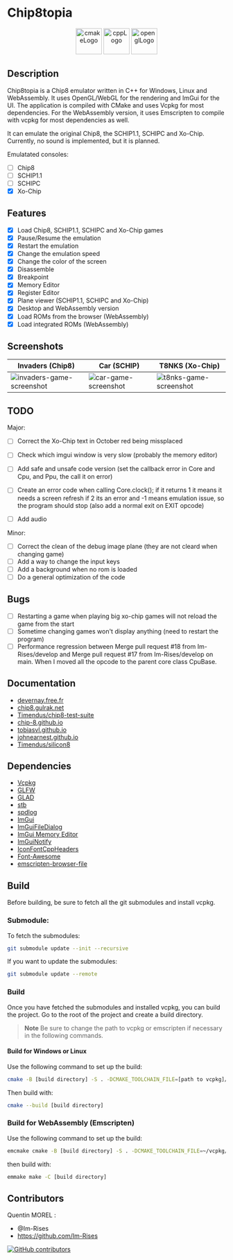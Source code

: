 # Chip8topia

<p align="center">
      <img src="https://user-images.githubusercontent.com/59691442/183268126-b3d19e66-8f2d-463a-805e-ae6ef7cc6c01.png" alt="cmakeLogo" style="height:60px;"/>
      <img src="https://img.shields.io/badge/C%2B%2B-00599C?style=for-the-badge&logo=c%2B%2B&logoColor=white" alt="cppLogo" style="height:60px;"/>
      <img src="https://img.shields.io/badge/OpenGL-FFFFFF?style=for-the-badge&logo=opengl" alt="openglLogo" style="height:60px;"/>
</p>

## Description

Chip8topia is a Chip8 emulator written in C++ for Windows, Linux and WebAssembly. It uses OpenGL/WebGL for the rendering
and ImGui for the UI.
The application is compiled with CMake and uses Vcpkg for most dependencies.
For the WebAssembly version, it uses Emscripten to compile with vcpkg for most dependencies as well.

It can emulate the original Chip8, the SCHIP1.1, SCHIPC and Xo-Chip.
Currently, no sound is implemented, but it is planned.

Emulatated consoles:

- [ ] Chip8
- [ ] SCHIP1.1
- [ ] SCHIPC
- [x] Xo-Chip

## Features

- [x] Load Chip8, SCHIP1.1, SCHIPC and Xo-Chip games
- [x] Pause/Resume the emulation
- [x] Restart the emulation
- [x] Change the emulation speed
- [x] Change the color of the screen
- [x] Disassemble
- [x] Breakpoint
- [x] Memory Editor
- [x] Register Editor
- [x] Plane viewer (SCHIP1.1, SCHIPC and Xo-Chip)
- [x] Desktop and WebAssembly version
- [x] Load ROMs from the browser (WebAssembly)
- [x] Load integrated ROMs (WebAssembly)

## Screenshots

| Invaders (Chip8)                                                                                                         | Car (SCHIP)                                                                                                         | T8NKS (Xo-Chip)                                                                                                       |                                                                                                                   
|--------------------------------------------------------------------------------------------------------------------------|---------------------------------------------------------------------------------------------------------------------|-----------------------------------------------------------------------------------------------------------------------|
| ![invaders-game-screenshot](https://github.com/Im-Rises/Chip8topia/assets/59691442/3e5a2078-2cf7-4929-94c2-ea42cea24efd) | ![car-game-screenshot](https://github.com/Im-Rises/Chip8topia/assets/59691442/13774fed-1ce4-4ab6-b73d-40aa374661a0) | ![t8nks-game-screenshot](https://github.com/Im-Rises/Chip8topia/assets/59691442/e4ab6b1f-e5a4-485f-a26b-dab63e20aff1) |

## TODO

Major:

- [ ] Correct the Xo-Chip text in October red being missplaced

- [ ] Check which imgui window is very slow (probably the memory editor)
- [ ] Add safe and unsafe code version (set the callback error in Core and Cpu, and Ppu, the call it on error)
- [ ] Create an error code when calling Core.clock(); if it returns 1 it means it needs a screen refresh if 2 its an
  error and -1 means emulation issue, so the program should stop (also add a normal exit on EXIT opcode)
- [ ] Add audio

Minor:

- [ ] Correct the clean of the debug image plane (they are not cleard when changing game)
- [ ] Add a way to change the input keys
- [ ] Add a background when no rom is loaded
- [ ] Do a general optimization of the code

## Bugs

- [ ] Restarting a game when playing big xo-chip games will not reload the game from the start
- [ ] Sometime changing games won't display anything (need to restart the program)
- [ ] Performance regression between Merge pull request #18 from Im-Rises/develop and Merge pull request #17 from
  Im-Rises/develop on main. When I moved all the opcode to the parent core class CpuBase.

## Documentation

- [devernay.free.fr](http://devernay.free.fr/hacks/chip8/C8TECH10.HTM)
- [chip8.gulrak.net](https://chip8.gulrak.net/)
- [Timendus/chip8-test-suite](https://github.com/Timendus/chip8-test-suite)
- [chip-8.github.io](https://chip-8.github.io/)
- [tobiasvl.github.io](https://tobiasvl.github.io/blog/write-a-chip-8-emulator/)
- [johnearnest.github.io](http://johnearnest.github.io/Octo/docs/XO-ChipSpecification.html)
- [Timendus/silicon8](https://github.com/Timendus/silicon8/tree/)

<!--
### Other resources

https://en.wikipedia.org/wiki/CHIP-8
https://www.laurencescotford.net/2020/07/19/chip-8-on-the-cosmac-vip-arithmetic-and-logic-instructions/
https://www.laurencescotford.net/2020/07/19/chip-8-on-the-cosmac-vip-drawing-sprites/
https://webgl2fundamentals.org/webgl/lessons/webgl-data-textures.html
https://emscripten.org/docs/porting/files/packaging_files.html
https://emscripten.org/docs/porting/files/index.html
https://emscripten.org/docs/porting/files/file_systems_overview.html#file-system-overview
https://emscripten.org/docs/porting/files/Synchronous-Virtual-XHR-Backed-File-System-Usage.html#synchronous-virtual-xhr-backed-file-system-usage
https://github.com/marketplace/actions/upload-release-asset
https://github.com/mymindstorm/setup-emsdk
https://github.com/Armchair-Software/emscripten-browser-file
-->

## Dependencies

- [Vcpkg](https://vcpkg.io/en)
- [GLFW](https://www.glfw.org/)
- [GLAD](https://glad.dav1d.de/)
- [stb](https://github.com/nothings/stb)
- [spdlog](https://github.com/gabime/spdlog)
- [ImGui](https://github.com/ocornut/imgui)
- [ImGuiFileDialog](https://github.com/aiekick/ImGuiFileDialog)
- [ImGui Memory Editor](https://github.com/ocornut/imgui_club/tree/main/imgui_memory_editor)
- [ImGuiNotify](https://github.com/TyomaVader/ImGuiNotify/tree/Dev)
- [IconFontCppHeaders](https://github.com/juliettef/IconFontCppHeaders)
- [Font-Awesome](https://github.com/FortAwesome/Font-Awesome)
- [emscripten-browser-file](https://github.com/Armchair-Software/emscripten-browser-file)

## Build

Before building, be sure to fetch all the git submodules and install vcpkg.

### Submodule:

To fetch the submodules:

```bash
git submodule update --init --recursive
```

If you want to update the submodules:

```bash
git submodule update --remote
```

### Build

Once you have fetched the submodules and installed vcpkg, you can build the project.
Go to the root of the project and create a build directory.

> **Note**
> Be sure to change the path to vcpkg or emscripten if necessary in the following commands.

#### Build for Windows or Linux

Use the following command to set up the build:

```bash
cmake -B [build directory] -S . -DCMAKE_TOOLCHAIN_FILE=[path to vcpkg]/scripts/buildsystems/vcpkg.cmake
```

Then build with:

```bash
cmake --build [build directory]
```

### Build for WebAssembly (Emscripten)

Use the following command to set up the build:

```bash
emcmake cmake -B [build directory] -S . -DCMAKE_TOOLCHAIN_FILE=~/vcpkg/scripts/buildsystems/vcpkg.cmake -DVCPKG_CHAINLOAD_TOOLCHAIN_FILE=${EMSDK}/upstream/emscripten/cmake/Modules/Platform/Emscripten.cmake -DVCPKG_TARGET_TRIPLET=wasm32-emscripten "-DCMAKE_EXE_LINKER_FLAGS=-s USE_GLFW=3 -s FULL_ES3=1 -s WASM=1 -s EXPORTED_RUNTIME_METHODS=[ccall] -s ALLOW_MEMORY_GROWTH=1 -s EXPORTED_FUNCTIONS=[_main,_malloc,_free] --preload-file ../../Chip8Games --preload-file ../../shaders --preload-file ../../fonts" -DCMAKE_BUILD_TYPE=Release
```

then build with:

```bash
emmake make -C [build directory]
```

## Contributors

Quentin MOREL :

- @Im-Rises
- <https://github.com/Im-Rises>

[![GitHub contributors](https://contrib.rocks/image?repo=Im-Rises/Chip8topia)](https://github.com/Im-Rises/Chip8topia/graphs/contributors)